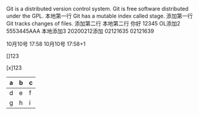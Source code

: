 Git is a distributed version control system.
Git is free software distributed under the GPL.
本地第一行
Git has a mutable index called stage.
添加第一行
Git tracks changes of files.
添加第二行
本地第二行
你好
12345
OL添加2
5553445AAA
本地添加3
20200212添加
02121635
02121639


10月10号 17:58
10月10号 17:58+1

[]123


[x]123

a|b|c
-|-|-
d|e|f
g|h|i
